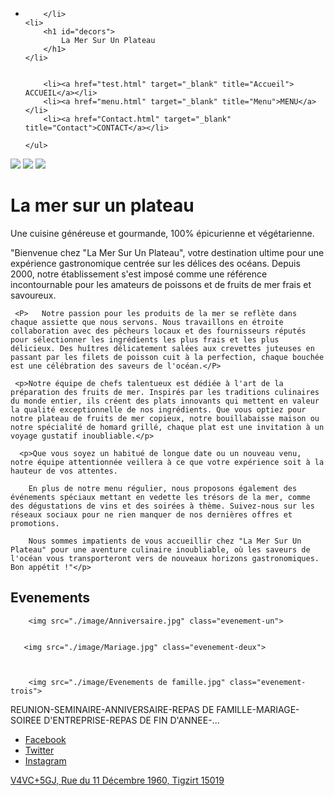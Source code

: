 <!DOCTYPE html>
<html lang="en">
<head>
    <meta charset="UTF-8">
    <meta name="viewport" content="width=device-width, initial-scale=1.0">
    <title>Accueil</title>
    <link rel="stylesheet" href="test.css">
</head>
<body>
    
<nav>
    <ul>
        <li class="hferuhnj" >
    
        </li>
    <li>
        <h1 id="decors">
            La Mer Sur Un Plateau
        </h1>
    </li>
    
    
        <li><a href="test.html" target="_blank" title="Accueil"> ACCUEIL</a></li>
        <li><a href="menu.html" target="_blank" title="Menu">MENU</a></li>
        <li><a href="Contact.html" target="_blank" title="Contact">CONTACT</a></li>
        
    </ul>


</nav>
<div class="container">
    <img src="./image/plat2.jpg" class="image-une">
    <img src="./image/plat1.jpg" class="image-deux">
    <img src="./image/plat3.jpg" class="image-trois">
</div>

<div class="texte-dessus">
    <h1> La mer sur un plateau </h1>
    <p>Une cuisine généreuse et gourmande, 100% épicurienne et végétarienne.</p>
    <p>"Bienvenue chez "La Mer Sur Un Plateau", votre destination ultime pour une expérience gastronomique centrée sur les délices des océans. Depuis 2000, notre établissement s'est imposé comme une référence incontournable pour les amateurs de poissons et de fruits de mer frais et savoureux.</p>

     <P>   Notre passion pour les produits de la mer se reflète dans chaque assiette que nous servons. Nous travaillons en étroite collaboration avec des pêcheurs locaux et des fournisseurs réputés pour sélectionner les ingrédients les plus frais et les plus délicieux. Des huîtres délicatement salées aux crevettes juteuses en passant par les filets de poisson cuit à la perfection, chaque bouchée est une célébration des saveurs de l'océan.</P>
        
     <p>Notre équipe de chefs talentueux est dédiée à l'art de la préparation des fruits de mer. Inspirés par les traditions culinaires du monde entier, ils créent des plats innovants qui mettent en valeur la qualité exceptionnelle de nos ingrédients. Que vous optiez pour notre plateau de fruits de mer copieux, notre bouillabaisse maison ou notre spécialité de homard grillé, chaque plat est une invitation à un voyage gustatif inoubliable.</p>
        
      <p>Que vous soyez un habitué de longue date ou un nouveau venu, notre équipe attentionnée veillera à ce que votre expérience soit à la hauteur de vos attentes.
        
        En plus de notre menu régulier, nous proposons également des événements spéciaux mettant en vedette les trésors de la mer, comme des dégustations de vins et des soirées à thème. Suivez-nous sur les réseaux sociaux pour ne rien manquer de nos dernières offres et promotions.
        
        Nous sommes impatients de vous accueillir chez "La Mer Sur Un Plateau" pour une aventure culinaire inoubliable, où les saveurs de l'océan vous transporteront vers de nouveaux horizons gastronomiques. Bon appétit !"</p>
    
</div>
<h2 class="titre"> Evenements</h2>
<div class="evenement">
    
   
        <img src="./image/Anniversaire.jpg" class="evenement-un">
        
    
       <img src="./image/Mariage.jpg" class="evenement-deux">
        

    
        <img src="./image/Evenements de famille.jpg" class="evenement-trois">
        
</div>

<div class="hdeufdbjvd">
    REUNION-SEMINAIRE-ANNIVERSAIRE-REPAS DE FAMILLE-MARIAGE-SOIREE D'ENTREPRISE-REPAS DE FIN D'ANNEE-...
</div>

<footer class="section-bar">
    <div class="social-media">
        <ul>
            <li><a href="https://www.facebook.com/VotrePageFacebook" title="Facebook">Facebook</a></li>
            <li><a href="https://twitter.com/VotreCompteTwitter" title="Twitter">Twitter</a></li>
            <li><a href="https://www.instagram.com/VotreCompteInstagram" title="Instagram">Instagram</a></li>
        </ul>
    </div>
    <div class="restaurant-address">
        <p><a href="https://maps.google.com?q=123+Rue+du+Restaurant,+Ville,+Pays" title="Adresse du Restaurant">V4VC+5GJ, Rue du 11 Décembre 1960, Tigzirt 15019</a></p>
    </div>
</footer>

</body>
</html>
